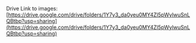 Drive Link to images: [https://drive.google.com/drive/folders/1Y7y3_da0yeu0MY4Zl5pWylwuSnLQBtbp?usp=sharing](https://drive.google.com/drive/folders/1Y7y3_da0yeu0MY4Zl5pWylwuSnLQBtbp?usp=sharing)
